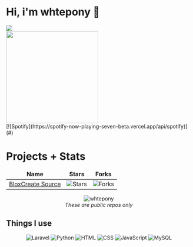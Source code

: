 # Hi, i'm whtepony 👋

<div>
  <a href="https://discordapp.com/users/143100394627792897"><img src="https://img.shields.io/badge/Discord-7289DA?style=for-the-badge&logo=discord&logoColor=white"></a>
<br>
  <img src="https://static.wikia.nocookie.net/themiddle/images/c/ce/Tumblr_o96nhfT5Fi1rt41g1o1_500.gif/revision/latest/scale-to-width-down/500?cb=20231028133904" width="250">
<br>
  [![Spotify](https://spotify-now-playing-seven-beta.vercel.app/api/spotify)](#)
</div>

# Projects + Stats

<div align="center">
<table>
  <thead align="center">
    <tr>
      <td><b>Name</b></td>
      <td><b>Stars</b></td>
      <td><b>Forks</b></td>
    </tr>
  </thead>
  <tbody>
    <tr>
      <td><a href="https://github.com/whtepony/BloxCreate-Source">BloxCreate Source</a></td>
      <td><img alt="Stars" src="https://img.shields.io/github/stars/whtepony/BloxCreate-Source?style=flat-square&labelColor=343b41"/></td>
      <td><img alt="Forks" src="https://img.shields.io/github/forks/whtepony/BloxCreate-Source?style=flat-square&labelColor=343b41"/></td>
    </tr>
  </tbody>
</table>

<p>
  <img src="https://stats-zlcx-whteponys-projects.vercel.app/api?username=whtepony&show_icons=true&theme=gotham" alt="whtepony" />
  <br>
  <i>These are public repos only</i>
</p>
</div>

## Things I use

<p align="center">
  <img alt="Laravel" src="https://img.shields.io/badge/Laravel-FF2D20?style=for-the-badge&logo=laravel&logoColor=white" />
  <img alt="Python" src="https://img.shields.io/badge/Python-3776AB?style=for-the-badge&logo=python&logoColor=white" />
  <img alt="HTML" src="https://img.shields.io/badge/HTML-239120?style=for-the-badge&logo=html5&logoColor=white" />
  <img alt="CSS" src="https://img.shields.io/badge/CSS-239120?style=for-the-badge&logo=css3&logoColor=white" />
  <img alt="JavaScript" src="https://img.shields.io/badge/JavaScript-F7DF1E?style=for-the-badge&logo=javascript&logoColor=black" />
  <img alt="MySQL" src="https://img.shields.io/badge/MySQL-00000F?style=for-the-badge&logo=mysql&logoColor=white" />
</p>
